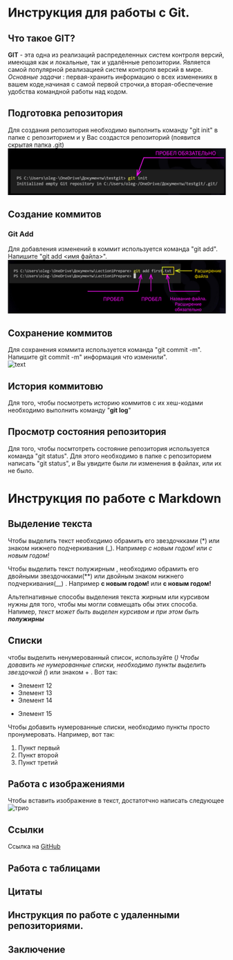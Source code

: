 # Инструкция для работы с Git.

## Что такое GIT?

**GIT** - эта одна из реализаций распределенных систем контроля версий, имеющая как и локальные, так и удалённые репозитории. Является самой популярной реализацией систем контроля версий в мире.
 *Основные задачи* : первая-хранить информацию о всех изменениях в вашем коде,начиная с самой первой строчки,а вторая-обеспечение удобства командной работы над кодом.

## Подготовка репозитория

Для создания репозитория необходимо выполнить команду "git init" в папке с репозиторием и у Вас создастся репозиторий (появится скрытая папка .git)
![Alt text](image.png)

## Создание коммитов

### Git Add
Для добавления изменений в коммит используется команда "git add". Напишите "git add <имя файла>". 
![Alt text](image-1.png)

## Сохранение коммитов 
Для сохранения коммита используется команда "git commit -m". Напишите  git commit -m" информация что изменили".  
![text](commit.jpg)

## История коммитовю
Для того, чтобы посмотреть историю коммитов с их хеш-кодами необходимо выполнить команду "**git log**"

## Просмотр состояния репозитория
Для того, чтобы посмтотреть состояние репозитория используется команда "git status". Для этого необходимо в папке с репозиторием написать "git status", и Вы увидите были ли изменения в файлах, или их не было.


# Инструкция по работе с Markdown

## Выделение текста

Чтобы выделить текст необходимо обрамить его звездочкками (*) или знаком нижнего подчеркивания (_). Например *с новым годом!* или _с новым годом!_

Чтобы выделить текст полужирным , необходимо обрамить его двойными звездочкками(**) или двойным знаком нижнего подчеркивания(__) . Например **с новым годом!** или __с новым годом!__

Альтепнативные способы выделения текста жирным или курсивом нужны для того, чтобы мы могли совмещать обы этих способа. Напимер, _текст может быть выделен курсивом и при этом быть **полужирны**_

## Списки
чтобы выделить ненумерованный список, используйте (*)
Чтобы довавить не нумерованные списки, необходимо пункты выделить звездочкой (*) или знаком + . Вот так:
* Элемент 12
* Элемент 13
* Элемент 14 
+ Элемент 15

Чтобы добавить нумерованные списки, необходимо пункты просто пронумеровать. Например, вот так:
1. Пункт первый
2. Пункт второй
3. Пункт третий

## Работа с изображениями

Чтобы вставить изображение в текст, достатотчно написать следующее ![трио](трио.jpg)

## Ссылки

Ссылка на [GitHub](https://github.com/)

## Работа с таблицами

## Цитаты

## Инструкция по работе с удаленными репозиториями.


## Заключение